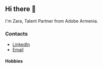 
## Hi there 👋
I'm Zara, Talent Partner from Adobe Armenia. 

### Contacts
- [LinkedIn](https://www.linkedin.com/in/zara-grigoryan-550865129/)
- [Email](zarag@adobe.com)

#### Hobbies

<!--
**ZaraRec/ZaraRec** is a ✨ _special_ ✨ repository because its `README.md` (this file) appears on your GitHub profile.

Here are some ideas to get you started:

- 🔭 I’m currently working on ...
- 🌱 I’m currently learning ...
- 👯 I’m looking to collaborate on ...
- 🤔 I’m looking for help with ...
- 💬 Ask me about ...
- 📫 How to reach me: ...
- 😄 Pronouns: ...
- ⚡ Fun fact: ...
-->
